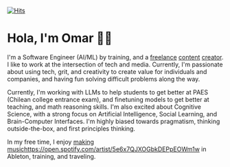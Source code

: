 [![Hits](https://hits.seeyoufarm.com/api/count/incr/badge.svg?url=https%3A%2F%2Fgithub.com%2Fofou&count_bg=%2379C83D&title_bg=%23000000&icon=&icon_color=%23E7E7E7&title=+hits&edge_flat=false)](https://hits.seeyoufarm.com) 

# Hola, I'm Omar 🚶🏻

I'm a Software Engineer (AI/ML) by training, and a [freelance](https://www.youtube.com/watch?v=_MIEZSgQYHE) [content](https://www.youtube.com/watch?v=kFlLzFuslfQ) [creator](https://www.youtube.com/watch?v=ISa10TrJK7w&t=6s). I like to work at the intersection of tech and media. Currently, I'm passionate about using tech, grit, and creativity to create value for individuals and companies, and having fun solving difficult problems along the way.

Currently, I'm working with LLMs to help students to get better at PAES (Chilean college entrance exam), and finetuning models to get better at teaching, and math reasoning skills. I'm also excited about Cognitive Science, with a strong focus on Artificial Intelligence, Social Learning, and Brain-Computer Interfaces. I'm highly biased towards pragmatism, thinking outside-the-box, and first principles thinking.

In my free time, I enjoy [making music](https://open.spotify.com/artist/5e6x7QJXOGbkDEPpEOWm1w)https://open.spotify.com/artist/5e6x7QJXOGbkDEPpEOWm1w in Ableton, training, and traveling.
